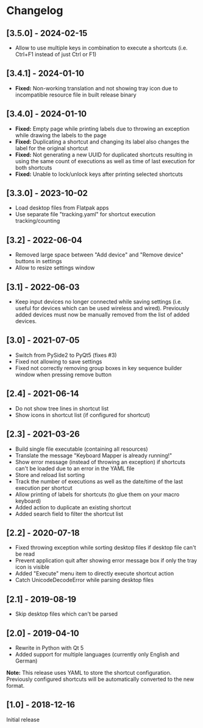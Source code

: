 # Changelog

## [3.5.0] - 2024-02-15

* Allow to use multiple keys in combination to execute a shortcuts (i.e. Ctrl+F1 instead of just Ctrl or F1)

## [3.4.1] - 2024-01-10

* **Fixed:** Non-working translation and not showing tray icon due to incompatible resource file in built release binary

## [3.4.0] - 2024-01-10

* **Fixed:** Empty page while printing labels due to throwing an exception while drawing the labels to the page
* **Fixed:** Duplicating a shortcut and changing its label also changes the label for the original shortcut
* **Fixed:** Not generating a new UUID for duplicated shortcuts resulting in using the same count of executions as well as time of last execution for both shortcuts
* **Fixed:** Unable to lock/unlock keys after printing selected shortcuts

## [3.3.0] - 2023-10-02

* Load desktop files from Flatpak apps
* Use separate file "tracking.yaml" for shortcut execution tracking/counting

## [3.2] - 2022-06-04

* Removed large space between "Add device" and "Remove device" buttons in settings
* Allow to resize settings window

## [3.1] - 2022-06-03

* Keep input devices no longer connected while saving settings (i.e. useful for devices which can be used wireless and wired). Previously added devices must now be manually removed from the list of added devices.

## [3.0] - 2021-07-05

* Switch from PySide2 to PyQt5 (fixes #3)
* Fixed not allowing to save settings
* Fixed not correctly removing group boxes in key sequence builder window when pressing remove button

## [2.4] - 2021-06-14

* Do not show tree lines in shortcut list
* Show icons in shortcut list (if configured for shortcut)

## [2.3] - 2021-03-26

* Build single file executable (containing all resources)
* Translate the message "Keyboard Mapper is already running!"
* Show error message (instead of throwing an exception) if shortcuts can't be loaded due to an error in the YAML file
* Store and reload list sorting
* Track the number of executions as well as the date/time of the last execution per shortcut
* Allow printing of labels for shortcuts (to glue them on your macro keyboard)
* Added action to duplicate an existing shortcut
* Added search field to filter the shortcut list

## [2.2] - 2020-07-18

* Fixed throwing exception while sorting desktop files if desktop file can't be read
* Prevent application quit after showing error message box if only the tray icon is visible
* Added "Execute" menu item to directly execute shortcut action
* Catch UnicodeDecodeError while parsing desktop files

## [2.1] - 2019-08-19

* Skip desktop files which can't be parsed

## [2.0] - 2019-04-10

* Rewrite in Python with Qt 5
* Added support for multiple languages (currently only English and German)

**Note:** This release uses YAML to store the shortcut configuration. Previously configured shortcuts will be automatically converted to the new format.

## [1.0] - 2018-12-16

Initial release